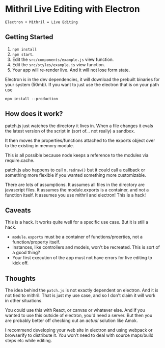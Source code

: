 Mithril Live Editing with Electron
==================================

`Electron + Mithril = Live Editing`

Getting Started
---------------

1. `npm install`
2. `npm start`.
3. Edit the `src/components/example.js` view function.
4. Edit the `src/styles/example.js` view function.
4. Your app will re-render live.  And it will not lose form state.

Electron is in the dev dependencies, it will download the prebuilt binaries for your system (50mb).
If you want to just use the electron that is on your path use

```
npm install --production
```

How does it work?
-----------------

patch.js just watches the directory it lives in.  When a file changes
it evals the latest version of the script in (sort of... not really) a sandbox.

It then moves the properties/functions attached to the exports object over to the existing
in memory module.

This is all possible because node keeps a reference to the modules via
require.cache.

patch.js also happens to call `m.redraw()` but it could call a callback or something
more flexible if you wanted something more customizable.

There are lots of assumptions.  It assumes all files in the directory are javascript files.
It assumes the module.exports is a container, and not a function itself.
It assumes you use mithril and electron!  This is a hack!

Caveats
-------

This is a hack.  It works quite well for a specific use case.  But it is still a hack.

- `module.exports` must be a container of functions/proerties, not a function/property itself.
- Instances, like controllers and models, won't be recreated.  This is sort of a good thing?
- Your first execution of the app must not have errors for live editing to kick off.

Thoughts
--------

The idea behind the `patch.js` is not exactly dependent on electron.  And it is
not tied to mithril.  That is just my use case, and so I don't claim it will work in
other situations.

You could use this with React, or canvas or whatever else.
And if you wanted to use this outside of electron, you'd need a server.  But then
you are probably better off checking out an _actual_ solution like Amok.

I recommend developing your web site in electron and using webpack or browserify to distribute it.
You won't need to deal with source maps/build steps etc while editing.